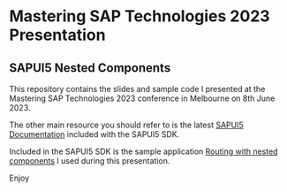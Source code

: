# Mastering SAP Technologies 2023 Presentation

## SAPUI5 Nested Components

This repository contains the slides and sample code I presented at the Mastering SAP Technologies 2023 conference in Melbourne on 8th June 2023.

The other main resource you should refer to is the latest [SAPUI5 Documentation](https://sapui5.hana.ondemand.com/#/topic) included with the SAPUI5 SDK.

Included in the SAPUI5 SDK is the sample application [ Routing with nested components](https://sapui5.hana.ondemand.com/#/entity/sap.ui.core.routing.Router/sample/sap.ui.core.sample.RoutingNestedComponent) I used during this presentation.

Enjoy
